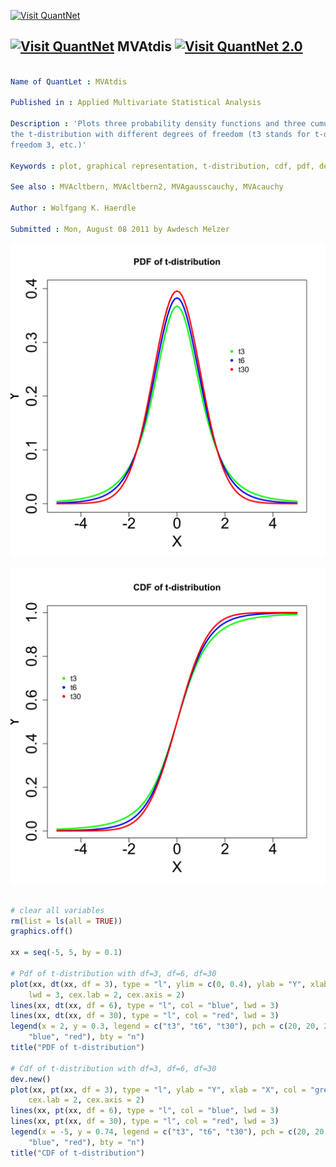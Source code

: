 
[<img src="https://github.com/QuantLet/Styleguide-and-Validation-procedure/blob/master/pictures/banner.png" alt="Visit QuantNet">](http://quantlet.de/index.php?p=info)

## [<img src="https://github.com/QuantLet/Styleguide-and-Validation-procedure/blob/master/pictures/qloqo.png" alt="Visit QuantNet">](http://quantlet.de/) **MVAtdis** [<img src="https://github.com/QuantLet/Styleguide-and-Validation-procedure/blob/master/pictures/QN2.png" width="60" alt="Visit QuantNet 2.0">](http://quantlet.de/d3/ia)

```yaml

Name of QuantLet : MVAtdis

Published in : Applied Multivariate Statistical Analysis

Description : 'Plots three probability density functions and three cumulative density functions of
the t-distribution with different degrees of freedom (t3 stands for t-distribution with degree of
freedom 3, etc.)'

Keywords : plot, graphical representation, t-distribution, cdf, pdf, density, distribution

See also : MVAcltbern, MVAcltbern2, MVAgausscauchy, MVAcauchy

Author : Wolfgang K. Haerdle

Submitted : Mon, August 08 2011 by Awdesch Melzer

```

![Picture1](MVAtdis_1-1.png)

![Picture2](MVAtdis_2-1.png)


```r

# clear all variables
rm(list = ls(all = TRUE))
graphics.off()

xx = seq(-5, 5, by = 0.1)

# Pdf of t-distribution with df=3, df=6, df=30 
plot(xx, dt(xx, df = 3), type = "l", ylim = c(0, 0.4), ylab = "Y", xlab = "X", col = "green", 
    lwd = 3, cex.lab = 2, cex.axis = 2)  
lines(xx, dt(xx, df = 6), type = "l", col = "blue", lwd = 3)
lines(xx, dt(xx, df = 30), type = "l", col = "red", lwd = 3) 
legend(x = 2, y = 0.3, legend = c("t3", "t6", "t30"), pch = c(20, 20, 20), col = c("green", 
    "blue", "red"), bty = "n")
title("PDF of t-distribution")

# Cdf of t-distribution with df=3, df=6, df=30 
dev.new()
plot(xx, pt(xx, df = 3), type = "l", ylab = "Y", xlab = "X", col = "green", lwd = 3, 
    cex.lab = 2, cex.axis = 2) 
lines(xx, pt(xx, df = 6), type = "l", col = "blue", lwd = 3) 
lines(xx, pt(xx, df = 30), type = "l", col = "red", lwd = 3)  
legend(x = -5, y = 0.74, legend = c("t3", "t6", "t30"), pch = c(20, 20, 20), col = c("green", 
    "blue", "red"), bty = "n")
title("CDF of t-distribution") 

```
